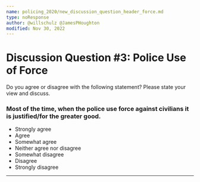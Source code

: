 ```yaml
---
name: policing_2020/new_discussion_question_header_force.md
type: noResponse
author: @willschulz @JamesPHoughton
modified: Nov 30, 2022
---
```


# Discussion Question #3: Police Use of Force

Do you agree or disagree with the following statement?  Please state your view and discuss.

### Most of the time, when the police use force against civilians it is justified/for the greater good.

- Strongly agree
- Agree
- Somewhat agree
- Neither agree nor disagree
- Somewhat disagree
- Disagree
- Strongly disagree

---
